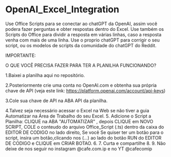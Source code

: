 # OpenAI_Excel_Integration

Use Office Scripts para se conectar ao  chatGPT da OpenAI, assim você podera fazer perguntas e obter respostas dentro do Excel. 
Use também os Scripts do Office para dividir a resposta em várias linhas, caso a resposta venha com mais de uma linha. Use o proprio chatGPT para corrigir o seu script, ou os modelos de scripts da comunidade do chatGPT do Reddit.

IMPORTANTE: 

O QUE VOCÊ PRECISA FAZER PARA TER A PLANILHA FUNCIONANDO?

1.Baixei a planilha aqui no repositório.

2.Posteriormente crie uma conta no OpenAI.com e obtenha sua própria chave de API (veja este link: https://platform.openai.com/account/api-keys)

3.Cole sua chave de API na ABA API da planilha. 

4.Talvez seja necessário acessar o Excel na Web se não tiver a guia Automatizar na Área de Trabalho do seu Excel.
5. Adicione o Script a Planilha: CLIQUE na ABA "AUTOMATIZAR" , depois CLIQUE em NOVO SCRIPT, COLE o conteudo do arquivo Office_Script (.ts) dentro da caixa do EDITOR DE CODIGO no lado direito,  Se você Se quiser ter um botão para o script, insira um botão,clicando nos (...) ao lado do botão RUN do EDITOR DE CODIGO e CLIQUE em CRIAR BOTAO.
6. 
7. Curta e compartilhe
8. 
9. Não deixe de nos seguir no instagram @cafe.com.ip e  no YT @cafecomip

